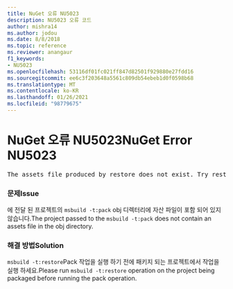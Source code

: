 ```yaml
---
title: NuGet 오류 NU5023
description: NU5023 오류 코드
author: mishra14
ms.author: jodou
ms.date: 8/8/2018
ms.topic: reference
ms.reviewer: anangaur
f1_keywords:
- NU5023
ms.openlocfilehash: 53116df01fc021ff847d82501f929880e27fdd16
ms.sourcegitcommit: ee6c3f203648a5561c809db54ebeb1d0f0598b68
ms.translationtype: MT
ms.contentlocale: ko-KR
ms.lasthandoff: 01/26/2021
ms.locfileid: "98779675"
---
```

# <a name="nuget-error-nu5023"></a><span data-ttu-id="7b639-103">NuGet 오류 NU5023</span><span class="sxs-lookup"><span data-stu-id="7b639-103">NuGet Error NU5023</span></span>
<pre>The assets file produced by restore does not exist. Try restoring the project again. The expected location of the assets file is F:\project\obj\project.assets.json.</pre>

### <a name="issue"></a><span data-ttu-id="7b639-104">문제</span><span class="sxs-lookup"><span data-stu-id="7b639-104">Issue</span></span>

<span data-ttu-id="7b639-105">에 전달 된 프로젝트의 `msbuild -t:pack` obj 디렉터리에 자산 파일이 포함 되어 있지 않습니다.</span><span class="sxs-lookup"><span data-stu-id="7b639-105">The project passed to the `msbuild -t:pack` does not contain an assets file in the obj directory.</span></span>


### <a name="solution"></a><span data-ttu-id="7b639-106">해결 방법</span><span class="sxs-lookup"><span data-stu-id="7b639-106">Solution</span></span>

<span data-ttu-id="7b639-107">`msbuild -t:restore`Pack 작업을 실행 하기 전에 패키지 되는 프로젝트에서 작업을 실행 하세요.</span><span class="sxs-lookup"><span data-stu-id="7b639-107">Please run `msbuild -t:restore` operation on the project being packaged before running the pack operation.</span></span>

